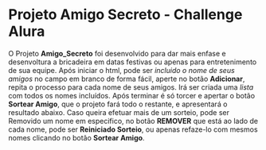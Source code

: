 # Projeto Amigo Secreto - Challenge Alura
O Projeto **Amigo_Secreto** foi desenvolvido para dar mais enfase e desenvoltura a bricadeira em datas festivas ou apenas para entretenimento de sua equipe.
Após iniciar o html, pode ser *incluido o nome de seus amigos* no campo em branco de forma fácil, aperte no botão **Adicionar**, repita o processo para cada nome de seus amigos.
Irá ser criada uma *lista* com todos os nomes incluídos. Após terminar é só torcer e apertar o botão **Sortear Amigo**, que o projeto fará todo o restante, e apresentará o resultado abaixo.
Caso queira efetuar mais de um sorteio, pode ser Removido um nome em especifico, no botão **REMOVER** que está ao lado de cada nome, pode ser **Reiniciado Sorteio**, ou apenas refaze-lo com mesmos nomes clicando no botão **Sortear Amigo**.
